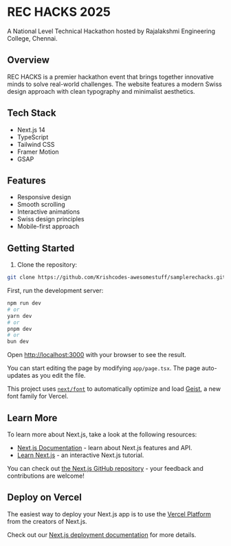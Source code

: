 # REC HACKS 2025

A National Level Technical Hackathon hosted by Rajalakshmi Engineering College, Chennai.

## Overview

REC HACKS is a premier hackathon event that brings together innovative minds to solve real-world challenges. The website features a modern Swiss design approach with clean typography and minimalist aesthetics.

## Tech Stack

- Next.js 14
- TypeScript
- Tailwind CSS
- Framer Motion
- GSAP

## Features

- Responsive design
- Smooth scrolling
- Interactive animations
- Swiss design principles
- Mobile-first approach

## Getting Started

1. Clone the repository:
```bash
git clone https://github.com/Krishcodes-awesomestuff/samplerechacks.git
```

First, run the development server:

```bash
npm run dev
# or
yarn dev
# or
pnpm dev
# or
bun dev
```

Open [http://localhost:3000](http://localhost:3000) with your browser to see the result.

You can start editing the page by modifying `app/page.tsx`. The page auto-updates as you edit the file.

This project uses [`next/font`](https://nextjs.org/docs/app/building-your-application/optimizing/fonts) to automatically optimize and load [Geist](https://vercel.com/font), a new font family for Vercel.

## Learn More

To learn more about Next.js, take a look at the following resources:

- [Next.js Documentation](https://nextjs.org/docs) - learn about Next.js features and API.
- [Learn Next.js](https://nextjs.org/learn) - an interactive Next.js tutorial.

You can check out [the Next.js GitHub repository](https://github.com/vercel/next.js) - your feedback and contributions are welcome!

## Deploy on Vercel

The easiest way to deploy your Next.js app is to use the [Vercel Platform](https://vercel.com/new?utm_medium=default-template&filter=next.js&utm_source=create-next-app&utm_campaign=create-next-app-readme) from the creators of Next.js.

Check out our [Next.js deployment documentation](https://nextjs.org/docs/app/building-your-application/deploying) for more details.
